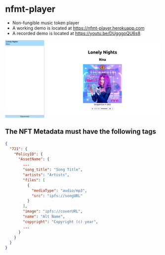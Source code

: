 # nfmt-player
- Non-fungible music token player
- A working demo is located at https://nfmt-player.herokuapp.com
- A recorded demo is located at https://youtu.be/DUgggoQU6s8
<img src="screenshots/0_HomePage0.png"/>

## The NFT Metadata must have the following tags
```json
{
  "721": {
    "PolicyID": {
      "AssetName": {
        ...
        "song_title": "Song Title",
        "artists": "Artists",
        "files": [
          {
            "mediaType": "audio/mp3",
            "src": "ipfs://songURL"
          }
        ],
        "image": "ipfs://coverURL",
        "name": "Alt Name",
        "copyright": "Copyright (c) year",
        ...
      }
    }
  }
}
```
